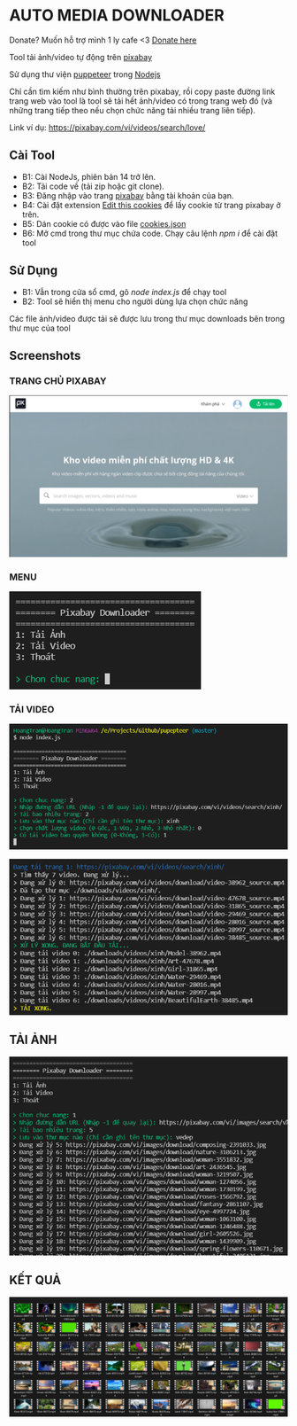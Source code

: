 # AUTO MEDIA DOWNLOADER

Donate? Muốn hỗ trợ mình 1 ly cafe <3 [Donate here](https://github.com/HoangTran0410/HoangTran0410/blob/main/DONATE.md)

Tool tải ảnh/video tự động trên [pixabay](https://pixabay.com/)

Sử dụng thư viện [puppeteer](https://github.com/puppeteer/puppeteer) trong [Nodejs](https://nodejs.org/en/)

Chỉ cần tìm kiếm như bình thường trên pixabay, rồi copy paste đường link trang web vào tool là tool sẽ tải hết ảnh/video có trong trang web đó (và những trang tiếp theo nếu chọn chức năng tải nhiều trang liên tiếp).

Link ví dụ: https://pixabay.com/vi/videos/search/love/

## Cài Tool

- B1: Cài NodeJs, phiên bản 14 trở lên.
- B2: Tải code về (tải zip hoặc git clone).
- B3: Đăng nhập vào trang [pixabay](https://pixabay.com/) bằng tài khoản của bạn.
- B4: Cài đặt extension [Edit this cookies](https://chrome.google.com/webstore/detail/editthiscookie/fngmhnnpilhplaeedifhccceomclgfbg?hl=vi) để lấy cookie từ trang pixabay ở trên.
- B5: Dán cookie có được vào file [cookies.json](./cookies.json)
- B6: Mở cmd trong thư mục chứa code. Chạy câu lệnh _npm i_ để cài đặt tool

## Sử Dụng

- B1: Vẫn trong cửa sổ cmd, gõ _node index.js_ để chạy tool
- B2: Tool sẽ hiển thị menu cho người dùng lựa chọn chức năng

Các file ảnh/video được tải sẽ được lưu trong thư mục downloads bên trong thư mục của tool

## Screenshots

### TRANG CHỦ PIXABAY

![pixabay home page](./screenshots/1.png)

### MENU

![menu](./screenshots/2.png)

### TẢI VIDEO

![videos](./screenshots/3.png)

![videos](./screenshots/4.png)

## TẢI ẢNH

![images](./screenshots/5.png)

## KẾT QUẢ

![images](./screenshots/6.png)
